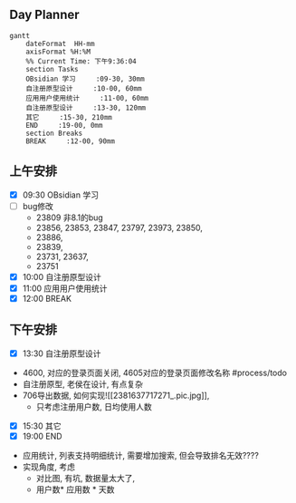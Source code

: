 ## Day Planner
```mermaid
gantt
    dateFormat  HH-mm
    axisFormat %H:%M
    %% Current Time: 下午9:36:04
    section Tasks
    OBsidian 学习     :09-30, 30mm
    自注册原型设计     :10-00, 60mm
    应用用户使用统计     :11-00, 60mm
    自注册原型设计     :13-30, 120mm
    其它     :15-30, 210mm
    END     :19-00, 0mm
    section Breaks
    BREAK     :12-00, 90mm
```

## 上午安排
- [x] 09:30 OBsidian 学习
- [ ] bug修改
	- 23809 非8.1的bug
	- 23856, 23853, 23847, 23797, 23973, 23850, 
	- 23886, 
	- 23839, 
	- 23731, 23637, 
	- 23751 
- [x] 10:00 自注册原型设计
- [x] 11:00 应用用户使用统计
- [x] 12:00 BREAK

## 下午安排
- [x] 13:30 自注册原型设计
- 4600, 对应的登录页面关闭, 4605对应的登录页面修改名称 #process/todo 
- 自注册原型, 老侯在设计, 有点复杂
- 706导出数据, 如何实现![[2381637717271_.pic.jpg]], 
	- 只考虑注册用户数, 日均使用人数
- [x] 15:30 其它
- [x] 19:00 END
- 应用统计, 列表支持明细统计, 需要增加搜索, 但会导致排名无效????
- 实现角度, 考虑
	- 对比图, 有坑, 数据量太大了, 
	- 用户数* 应用数 * 天数